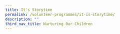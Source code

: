 ```yaml
---
title: It's Storytime
permalink: /volunteer-programmes/it-is-storytime/
description: ""
third_nav_title: Nurturing Our Children
---
```


